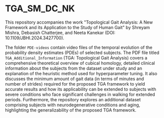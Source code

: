 # TGA_SM_DC_NK
This repository accompanies the work "Topological Gait Analysis: A New Framework and its Application to the Study of Human Gait" by Shreyam Mishra, Debasish Chatterjee, and Neeta Kanekar (DOI: 10.1109/JBHI.2024.3427700).

The folder ``PDE-videos`` contain video files of the temporal evolution of the probability density estimates (PDEs) of selected subjects. 
The PDF file titled ``TGA_Additional_Information`` (TGA: Topological Gait Analysis) covers a comprehensive theoretical overview of cubical homology, detailed clinical information about the subjects from the dataset under study and an explanation of the heuristic method used for hyperparameter tuning. It also discusses the minimum amount of gait data (in terms of minutes and number of strides) required for the proposed TGA framework to yield accurate results and how its applicability can be extended to subjects with severe conditions who face significant challenges in walking for extended periods. Furthermore, the repository explores an additional dataset comprising subjects with neurodegenerative conditions and aging, highlighting the generalizability of the proposed TGA framework.
